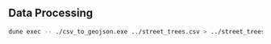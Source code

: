 ## Data Processing

```sh
dune exec -- ./csv_to_geojson.exe ../street_trees.csv > ../street_trees.js
```